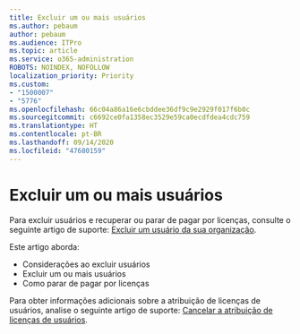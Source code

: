 ```yaml
---
title: Excluir um ou mais usuários
ms.author: pebaum
author: pebaum
ms.audience: ITPro
ms.topic: article
ms.service: o365-administration
ROBOTS: NOINDEX, NOFOLLOW
localization_priority: Priority
ms.custom:
- "1500007"
- "5776"
ms.openlocfilehash: 66c04a86a16e6cbddee36df9c9e2929f017f6b0c
ms.sourcegitcommit: c6692ce0fa1358ec3529e59ca0ecdfdea4cdc759
ms.translationtype: HT
ms.contentlocale: pt-BR
ms.lasthandoff: 09/14/2020
ms.locfileid: "47680159"
---
```

# <a name="delete-one-or-more-users"></a>Excluir um ou mais usuários

Para excluir usuários e recuperar ou parar de pagar por licenças, consulte o seguinte artigo de suporte: [Excluir um usuário da sua organização](https://docs.microsoft.com/microsoft-365/admin/add-users/delete-a-user?view=o365-worldwide).

Este artigo aborda:

- Considerações ao excluir usuários
- Excluir um ou mais usuários
- Como parar de pagar por licenças

Para obter informações adicionais sobre a atribuição de licenças de usuários, analise o seguinte artigo de suporte: [Cancelar a atribuição de licenças de usuários](https://docs.microsoft.com/microsoft-365/admin/manage/remove-licenses-from-users?view=o365-worldwide).